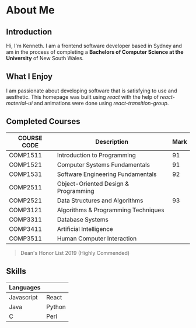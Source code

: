 # About Me 

## Introduction
Hi, I'm Kenneth. I am a frontend software developer based in Sydney and am in the process of completing a **Bachelors of Computer Science at the University** of New South Wales.  

## What I Enjoy
I am passionate about developing software that is satisfying to use and aesthetic. This homepage was built using _react_ with the help of _react-material-ui_ and animations were done using _react-transition-group_.  

## Completed Courses
| COURSE CODE | Description                          | Mark |
|-------------|--------------------------------------| ---  |
| COMP1511    | Introduction to Programming          | 91   |
| COMP1521    | Computer Systems Fundamentals        | 91   |
| COMP1531    | Software Engineering Fundamentals    | 92   |
| COMP2511    | Object-Oriented Design & Programming |      |
| COMP2521    | Data Structures and Algorithms       | 93   |
| COMP3121    | Algorithms & Programming Techniques  |      |
| COMP3311    | Database Systems                     |      |
| COMP3411    | Artificial Intelligence              |      |
| COMP3511    | Human Computer Interaction           |      |
  

> Dean's Honor List 2019 (Highly Commended)  

## Skills 
| Languages     |           |
|---------------|-----------|
| Javascript    | React     |
| Java          | Python    |
| C             | Perl      |